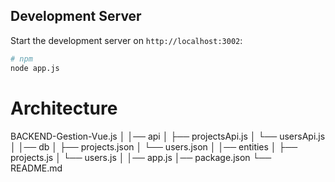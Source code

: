 ## Development Server

Start the development server on `http://localhost:3002`:

```bash
# npm
node app.js
```
# Architecture 

BACKEND-Gestion-Vue.js
│
│── api
│   ├── projectsApi.js
│   └── usersApi.js
│
│── db
│   ├── projects.json
│   └── users.json
│
│── entities
│   ├── projects.js
│   └── users.js
│
│── app.js
│── package.json
└── README.md